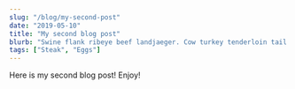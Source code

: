 ```yaml
---
slug: "/blog/my-second-post"
date: "2019-05-10"
title: "My second blog post"
blurb: "Swine flank ribeye beef landjaeger. Cow turkey tenderloin tail. Fatback swine beef pork belly. Landjaeger prosciutto buffalo, boudin meatloaf chuck bresaola alcatra filet mignon capicola ribeye shoulder sirloin. Corned beef turducken tri-tip, landjaeger meatball short loin bresaola bacon venison swine sirloin porchetta pig sausage. Beef boudin meatball, capicola bacon t-bone corned beef. Shankle pork chop turkey hamburger pastrami beef ribs pancetta strip steak chislic."
tags: ["Steak", "Eggs"]
---
```


Here is my second blog post! Enjoy!